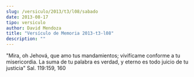 ```yaml
---
slug: /versiculo/2013/t3/l08/sabado
date: 2013-08-17
tipo: versiculo
author: David Mendoza
title: "Versículo de Memoria 2013-t3-l08"
description: ""
---
```


"Mira, oh Jehová, que amo tus mandamientos; vivifícame conforme a tu misericordia. La suma de tu palabra es verdad, y eterno es todo juicio de tu justicia" Sal. 119:159, 160
